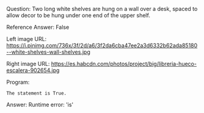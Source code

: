 Question: Two long white shelves are hung on a wall over a desk, spaced to allow decor to be hung under one end of the upper shelf.

Reference Answer: False

Left image URL: https://i.pinimg.com/736x/3f/2d/a6/3f2da6cba47ee2a3d6332b62ada85180--white-shelves-wall-shelves.jpg

Right image URL: https://es.habcdn.com/photos/project/big/libreria-hueco-escalera-902654.jpg

Program:

```
The statement is True.
```
Answer: Runtime error: 'is'

